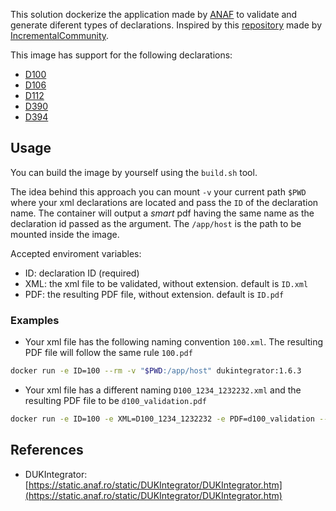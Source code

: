This solution dockerize the application made by [ANAF](https://anaf.ro) to validate and generate diferent types of declarations. Inspired by this [repository](https://github.com/IncrementalCommunity/declaratii-anaf) made by [IncrementalCommunity](https://github.com/IncrementalCommunity).

This image has support for the following declarations:

- [D100](https://static.anaf.ro/static/10/Anaf/Declaratii_R/100.html)
- [D106](https://static.anaf.ro/static/10/Anaf/Declaratii_R/106.html)
- [D112](https://static.anaf.ro/static/10/Anaf/Declaratii_R/112.html)
- [D390](https://static.anaf.ro/static/10/Anaf/Declaratii_R/390.html)
- [D394](https://static.anaf.ro/static/10/Anaf/Declaratii_R/394.html)

## Usage

You can build the image by yourself using the `build.sh` tool.

The idea behind this approach you can mount `-v` your current path `$PWD` where your xml declarations are located and pass the `ID` of the declaration name. The container will output a *smart* pdf having the same name as the declaration id passed as the argument. The `/app/host` is the path to be mounted inside the image. 

Accepted enviroment variables:

- ID: declaration ID (required)
- XML: the xml file to be validated, without extension. default is `ID.xml`
- PDF: the resulting PDF file, without extension. default is `ID.pdf`

### Examples 
- Your xml file has the following naming convention `100.xml`. The resulting PDF file will follow the same rule `100.pdf`

~~~bash
docker run -e ID=100 --rm -v "$PWD:/app/host" dukintegrator:1.6.3
~~~

- Your xml file has a different naming `D100_1234_1232232.xml` and the resulting PDF file to be `d100_validation.pdf`

~~~bash
docker run -e ID=100 -e XML=D100_1234_1232232 -e PDF=d100_validation --rm -v "$PWD:/app/host" dukintegrator:1.6.3
~~~

## References

- DUKIntegrator: [https://static.anaf.ro/static/DUKIntegrator/DUKIntegrator.htm](https://static.anaf.ro/static/DUKIntegrator/DUKIntegrator.htm)
